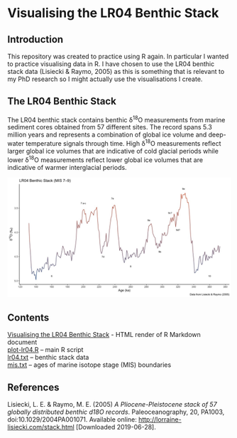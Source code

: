 # Visualising the LR04 Benthic Stack
  
## Introduction
This repository was created to practice using R again. In particular I wanted to practice visualising data in R. I have chosen to use the LR04 benthic stack data (Lisiecki & Raymo, 2005) as this is something that is relevant to my PhD research so I might actually use the visualisations I create.  
  
## The LR04 Benthic Stack
The LR04 benthic stack contains benthic &#948;<sup>18</sup>O measurements from marine sediment cores obtained from 57 different sites. The record spans 5.3 million years and represents a combination of global ice volume and deep-water temperature signals through time. High &#948;<sup>18</sup>O measurements reflect larger global ice volumes that are indicative of cold glacial periods while lower &#948;<sup>18</sup>O measurements reflect lower global ice volumes that are indicative of warmer interglacial periods.  

![LR04 MIS 7–9](https://raw.githubusercontent.com/robynfsj/lr04/master/plots/mis-7-to-9.jpeg)
  
## Contents
[Visualising the LR04 Benthic Stack](https://robynfsj.github.io/lr04/) - HTML render of R Markdown document   
[plot-lr04.R](https://github.com/robynfsj/lr04/blob/master/plot-lr04.R) – main R script  
[lr04.txt](https://github.com/robynfsj/lr04/blob/master/data/lr04.txt) – benthic stack data  
[mis.txt](https://github.com/robynfsj/lr04/blob/master/data/mis.txt) – ages of marine isotope stage (MIS) boundaries  
  
## References
Lisiecki, L. E. & Raymo, M. E. (2005) *A Pliocene-Pleistocene stack of 57 globally distributed benthic d18O records*. Paleoceanography, 20, PA1003, doi:10.1029/2004PA001071. Available online: http://lorraine-lisiecki.com/stack.html [Downloaded 2019-06-28].
